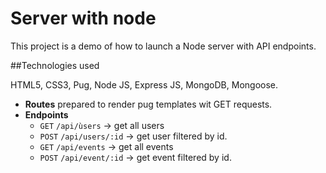 # Server with node

This project is a demo of how to launch a Node server with API endpoints.


##Technologies used

HTML5, CSS3, Pug, Node JS, Express JS, MongoDB, Mongoose. 


- **Routes** prepared to render pug templates wit GET requests.
- **Endpoints** 
    + `GET` `/api/ùsers` → get all users
    + `POST` `/api/users/:id` → get user filtered by id.
    + `GET` `/api/events` → get all events
    + `POST` `/api/event/:id`  → get event filtered by id.
